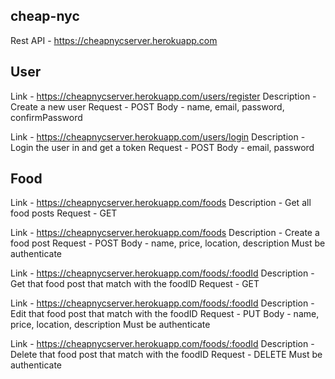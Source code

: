 ## cheap-nyc

Rest API - https://cheapnycserver.herokuapp.com

User
---
Link - https://cheapnycserver.herokuapp.com/users/register
Description - Create a new user
Request - POST
Body - name, email, password, confirmPassword

Link - https://cheapnycserver.herokuapp.com/users/login
Description - Login the user in and get a token
Request - POST
Body - email, password

Food
---
Link - https://cheapnycserver.herokuapp.com/foods
Description - Get all food posts
Request - GET

Link - https://cheapnycserver.herokuapp.com/foods
Description - Create a food post
Request - POST
Body - name, price, location, description
Must be authenticate

Link - https://cheapnycserver.herokuapp.com/foods/:foodId
Description - Get that food post that match with the foodID
Request - GET

Link - https://cheapnycserver.herokuapp.com/foods/:foodId
Description - Edit that food post that match with the foodID
Request - PUT
Body - name, price, location, description
Must be authenticate

Link - https://cheapnycserver.herokuapp.com/foods/:foodId
Description - Delete that food post that match with the foodID
Request - DELETE
Must be authenticate